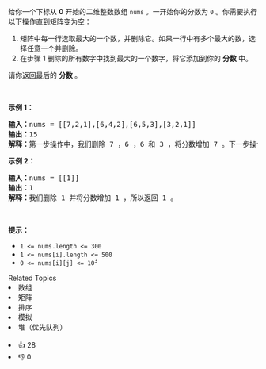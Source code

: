 <p>给你一个下标从 <strong>0</strong>&nbsp;开始的二维整数数组&nbsp;<code>nums</code>&nbsp;。一开始你的分数为&nbsp;<code>0</code>&nbsp;。你需要执行以下操作直到矩阵变为空：</p>

<ol> 
 <li>矩阵中每一行选取最大的一个数，并删除它。如果一行中有多个最大的数，选择任意一个并删除。</li> 
 <li>在步骤 1 删除的所有数字中找到最大的一个数字，将它添加到你的 <strong>分数</strong>&nbsp;中。</li> 
</ol>

<p>请你返回最后的 <strong>分数</strong>&nbsp;。</p>

<p>&nbsp;</p>

<p><strong>示例 1：</strong></p>

<pre>
<b>输入：</b>nums = [[7,2,1],[6,4,2],[6,5,3],[3,2,1]]
<b>输出：</b>15
<b>解释：</b>第一步操作中，我们删除 7 ，6 ，6 和 3 ，将分数增加 7 。下一步操作中，删除 2 ，4 ，5 和 2 ，将分数增加 5 。最后删除 1 ，2 ，3 和 1 ，将分数增加 3 。所以总得分为 7 + 5 + 3 = 15 。
</pre>

<p><strong>示例 2：</strong></p>

<pre>
<b>输入：</b>nums = [[1]]
<b>输出：</b>1
<b>解释：</b>我们删除 1 并将分数增加 1 ，所以返回 1 。</pre>

<p>&nbsp;</p>

<p><strong>提示：</strong></p>

<ul> 
 <li><code>1 &lt;= nums.length &lt;= 300</code></li> 
 <li><code>1 &lt;= nums[i].length &lt;= 500</code></li> 
 <li><code>0 &lt;= nums[i][j] &lt;= 10<sup>3</sup></code></li> 
</ul>

<div><div>Related Topics</div><div><li>数组</li><li>矩阵</li><li>排序</li><li>模拟</li><li>堆（优先队列）</li></div></div><br><div><li>👍 28</li><li>👎 0</li></div>
